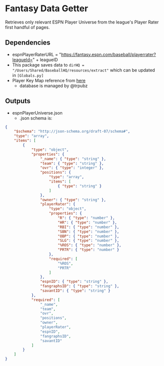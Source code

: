 # Fantasy Data Getter
Retrieves only relevant ESPN Player Universe from the league's Player Rater first handful of pages.

## Dependencies
- espnPlayerRaterURL = "https://fantasy.espn.com/baseball/playerrater?leagueId=" + leagueID
- This package saves data to `dirHQ = "/Users/Shared/BaseballHQ/resources/extract"` which can be updated in `[Globals.py]`
- Player Key Map reference from [here](https://docs.google.com/spreadsheets/d/e/2PACX-1vSEw6LWoxJrrBSFY39wA_PxSW5SG_t3J7dJT3JsP2DpMF5vWY6HJY071d8iNIttYDnArfQXg-oY_Q6I/pubhtml?gid=0&single=true)
  - database is managed by @trpubz

## Outputs
- espnPlayerUniverse.json
  - .json schema is: 
```json
{
    "$schema": "http://json-schema.org/draft-07/schema#",
    "type": "array",
    "items": [
        {
            "type": "object",
            "properties": {
                "_name": { "type": "string" },
                "team": { "type": "string" },
                "ovr": { "type": "integer" },
                "positions": {
                    "type": "array",
                    "items": [
                        { "type": "string" }
                    ]
                },
                "owner": { "type": "string" },
                "playerRater": {
                    "type": "object",
                    "properties": {
                        "R": { "type": "number" },
                        "HR": { "type": "number" },
                        "RBI": { "type": "number" },
                        "SBN": { "type": "number" },
                        "OBP": { "type": "number" },
                        "SLG": { "type": "number" },
                        "%ROS": { "type": "number" },
                        "PRTR": { "type": "number" }
                    },
                    "required": [
                        "%ROS",
                        "PRTR"
                    ]
                },
                "espnID": { "type": "string" },
                "fangraphsID": { "type": "string" },
                "savantID": { "type": "string" }
            },
            "required": [
                "_name",
                "team",
                "ovr",
                "positions",
                "owner",
                "playerRater",
                "espnID",
                "fangraphsID",
                "savantID"
            ]
        }
    ]
}
```
